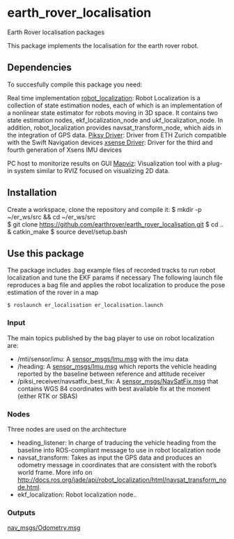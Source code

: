 # earth_rover_localisation

Earth Rover localisation packages

This package implements the localisation for the earth rover robot. 

## Dependencies
To succesfully compile this package you need:

Real time implementation
[robot_localization](http://docs.ros.org/kinetic/api/robot_localization/html/index.html): Robot Localization is a collection of state estimation nodes, each of which is an implementation of a nonlinear state estimator for robots moving in 3D space. It contains two state estimation nodes, ekf_localization_node and ukf_localization_node. In addition, robot_localization provides navsat_transform_node, which aids in the integration of GPS data.
[Piksy Driver](https://support.swiftnav.com/customer/en/portal/articles/2924342-using-ros-with-swift-navigation-gnss-devices): Driver from ETH Zurich compatible with the Swift Navigation devices 
[xsense Driver](http://wiki.ros.org/xsens_driver): Driver for the third and fourth generation of Xsens IMU devices

PC host to monitorize results on GUI
[Mapviz](https://github.com/swri-robotics/mapviz): Visualization tool with a plug-in system similar to RVIZ focused on visualizing 2D data.

## Installation

Create a workspace, clone the repository and compile it:
	$ mkdir -p ~/er_ws/src  &&	cd ~/er_ws/src 	
	$ git clone https://github.com/earthrover/earth_rover_localisation.git
	$ cd .. & catkin_make
	$ source devel/setup.bash

## Use this package

The package includes .bag example files of recorded tracks to run robot localization and tune the EKF params if necessary
The following launch file reproduces a bag file and applies the robot localization to produce the pose estimation of the rover in a map

	$ roslaunch er_localisation er_localisation.launch

### Input

The main topics published by the bag player to use on robot localization are:
- /mti/sensor/imu: A [sensor_msgs/Imu.msg](http://docs.ros.org/melodic/api/sensor_msgs/html/msg/Imu.html) with the imu data
- /heading: A [sensor_msgs/Imu.msg](http://docs.ros.org/melodic/api/sensor_msgs/html/msg/Imu.html) which reports the vehicle heading reported by the baseline between reference and attitude receiver
- /piksi_receiver/navsatfix_best_fix: A [sensor_msgs/NavSatFix.msg](http://docs.ros.org/melodic/api/sensor_msgs/html/msg/NavSatFix.html) that contains WGS 84 coordinates with best available fix at the moment (either RTK or SBAS)

### Nodes
Three nodes are used on the architecture
- heading_listener: In charge of traducing the vehicle heading from the baseline into ROS-compliant message to use in robot localization node
- navsat_transform: Takes as input the GPS data and produces an odometry message in coordinates that are consistent with the robot’s world frame. More info on http://docs.ros.org/jade/api/robot_localization/html/navsat_transform_node.html.
- ekf_localization: Robot localization node.. 

### Outputs

[nav_msgs/Odometry.msg](http://docs.ros.org/melodic/api/nav_msgs/html/msg/Odometry.html) 
